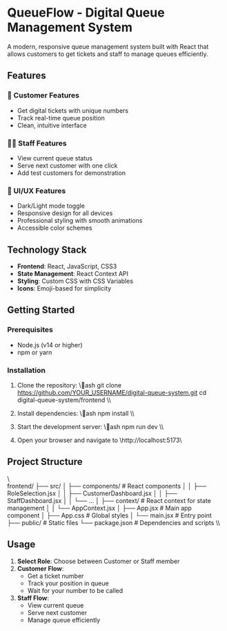 ﻿# QueueFlow - Digital Queue Management System

A modern, responsive queue management system built with React that allows customers to get tickets and staff to manage queues efficiently.

## Features

### 👤 Customer Features
- Get digital tickets with unique numbers
- Track real-time queue position
- Clean, intuitive interface

### 👨‍💼 Staff Features  
- View current queue status
- Serve next customer with one click
- Add test customers for demonstration

### 🎨 UI/UX Features
- Dark/Light mode toggle
- Responsive design for all devices
- Professional styling with smooth animations
- Accessible color schemes

## Technology Stack

- **Frontend**: React, JavaScript, CSS3
- **State Management**: React Context API
- **Styling**: Custom CSS with CSS Variables
- **Icons**: Emoji-based for simplicity

## Getting Started

### Prerequisites
- Node.js (v14 or higher)
- npm or yarn

### Installation

1. Clone the repository:
\\\ash
git clone https://github.com/YOUR_USERNAME/digital-queue-system.git
cd digital-queue-system/frontend
\\\

2. Install dependencies:
\\\ash
npm install
\\\

3. Start the development server:
\\\ash
npm run dev
\\\

4. Open your browser and navigate to \http://localhost:5173\

## Project Structure

\\\
frontend/
├── src/
│   ├── components/          # React components
│   │   ├── RoleSelection.jsx
│   │   ├── CustomerDashboard.jsx
│   │   ├── StaffDashboard.jsx
│   │   └── ...
│   ├── context/            # React context for state management
│   │   └── AppContext.jsx
│   ├── App.jsx             # Main app component
│   ├── App.css             # Global styles
│   └── main.jsx            # Entry point
├── public/                 # Static files
└── package.json           # Dependencies and scripts
\\\

## Usage

1. **Select Role**: Choose between Customer or Staff member
2. **Customer Flow**: 
   - Get a ticket number
   - Track your position in queue
   - Wait for your number to be called
3. **Staff Flow**:
   - View current queue
   - Serve next customer
   - Manage queue efficiently

